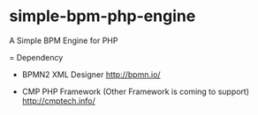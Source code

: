 # simple-bpm-php-engine

A Simple BPM Engine for PHP

= Dependency

* BPMN2 XML Designer
http://bpmn.io/

* CMP PHP Framework (Other Framework is coming to support)
http://cmptech.info/



